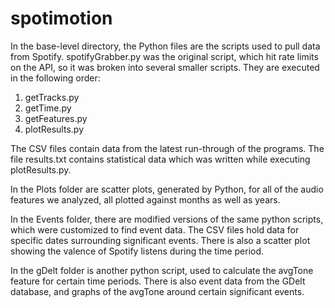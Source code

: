 # spotimotion

In the base-level directory, the Python files are the scripts used to pull data from Spotify. spotifyGrabber.py was the original script, which hit rate limits on the API, so it was broken into several smaller scripts. They are executed in the following order:
1. getTracks.py
2. getTime.py
3. getFeatures.py
4. plotResults.py

The CSV files contain data from the latest run-through of the programs. The file results.txt contains statistical data which was written while executing plotResults.py.

In the Plots folder are scatter plots, generated by Python, for all of the audio features we analyzed, all plotted against months as well as years.

In the Events folder, there are modified versions of the same python scripts, which were customized to find event data. The CSV files hold data for specific dates surrounding significant events. There is also a scatter plot showing the valence of Spotify listens during the time period.

In the gDelt folder is another python script, used to calculate the avgTone feature for certain time periods. There is also event data from the GDelt database, and graphs of the avgTone around certain significant events.
